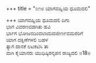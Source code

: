 +++
title = "೦೧೮ ಯಾಗವಹ್ನಿಯ ಧೂಮದಲಿ"

+++
ಯಾಗವಹ್ನಿಯ ಧೂಮದಲಿ ದಿಗು  
ಭಾಗ ವಿವರಣವಡಗಿತು ಹವಿ  
ರ್ಭಾಗ ಭೋಜನದಿಂದಲಾದುದಜೀರ್ಣವಮರರಿಗೆ   
ಯಾಗ ದಕ್ಷಿಣೆಗಳಲಿ ಬಹಳ  
ತ್ಯಾಗ ದಾನಕೆ ಲಟಕಟಿಸಿ ತಾ  
ವಾಗಿ ಕೈಯಾನರು ಯುಧಿಷ್ಠಿರನೃಪನ ರಾಜ್ಯದಲಿ      ॥18॥